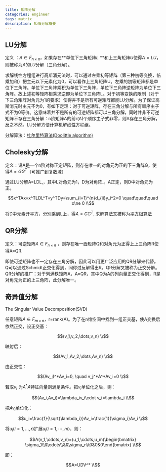 ```yaml
---
title: 矩阵分解
categories: engineer
tags: matrix
description: 矩阵分解概要
---
```

## LU分解

定义 ：$A\in F_{n\times n}$，如果存在**单位下三角矩阵$L$ **和上三角矩阵$U$使得$A=LU$，则被称为$A$的$LU$分解（三角分解）。

求解线性方程组进行高斯消元法时，可以通过左乘初等矩阵（第三种初等变换，倍乘加和）把主元以下元素化为0，可以看作上三角矩阵U。左乘的初等矩阵都是单位下三角阵。单位下三角阵乘积为单位下三角阵，单位下三角阵逆矩阵为单位下三角阵。故上述初等矩阵相乘求逆即为单位下三角阵L。对于初等变换的限制（对于下三角矩阵对角元为1的要求）使得并不是所有可逆矩阵都能LU分解。为了保证高斯消元时主元不为0，有如下定理：对于可逆矩阵，存在三角分解与所有顺序主子式不为0等价。这意味着并不是所有的可逆矩阵都可以三角分解，同时并非不可逆矩阵不存在三角分解：n阶矩阵A的前r(A)个顺序主子式非零，则A存在三角分解，反之不然。LU分解方便计算机解线性方程组。

分解算法：[杜尔里特算法(Doolittle algorithm)](http://blog.csdn.net/billbliss/article/details/78559289)

## Cholesky分解

定义：设A是一个n阶对称正定矩阵，则存在唯一的对角元为正的下三角阵G，使得$A=GG^T$（可推广到复数域）

通过LU分解A=LDL,，其中L对角元为1，D为对角阵.。A正定，则D中对角元为正。

$$x^TAx=x^TLDL^T=y^TDy=\sum_{i=1}^{n}d_{ii}y_i^2>0 \quad\quad\quad x\ne 0 \\$$

将D中元素开平方，分别乘到L上，得$A=GG^T$. 求解算法又被称为[平方根算法](http://www.qiujiawei.com/linear-algebra-11/)

## QR分解

定义：可逆矩阵$A\in F_{n\times n}$ ，则存在唯一酉矩阵Q和对角元为正得上上三角阵R使得A=QR.

即使可逆矩阵也不一定存在三角分解，因此可以用更广泛应用的QR分解来代替。Q可以通过Schmidt正交化得到，同你过反解得出R。QR分解又被称为正交分解。QR分解的推广：对于列满秩矩阵A，A=QR，其中Q为A的列向量正交化得到，R是对角元为正的上三角阵，此分解唯一。

## 奇异值分解

The Singular Value Decomposition(SVD)

任意矩阵$A\in F_{m\times n}$，r=rank(A)。为了在n维空间中找到一组正交基，使A变换后依然正交，设正交基：

$$(v_1,v_2,\dots,v_n) \\$$

映射后：

$$(Av_1,Av_2,\dots,Av_n) \\$$

由正交性：

$$(Av_j)^*Av_i=0, \quad v_j^*A^*Av_i=0 \\$$

若取$v_i$ 为$A^*A$特征向量则满足条件。把$v_i$单位化之后，则：

$$(Av_i,Av_i)=\lambda_iv_i\cdot v_i=\lambda_i \\$$

把$Av_i$单位化：

$$u_i=\frac{1}{\sqrt{\lambda_i}}Av_i=\frac{1}{\sigma_i}Av_i \\$$

将$u_i(i=1,\dots,r)$扩展$u_i(i=1,\cdots,m)$，则：

$$A(v_1,\cdots,v_n)=(u_1,\cdots,u_m)\begin{bmatrix} \sigma_1\\&\cdots\\&&\sigma_n\\0&0&0\end{bmatrix} \\$$

即：

$$A=UDV^* \\$$
